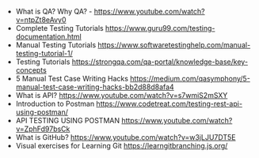 * What is QA? Why QA? - https://www.youtube.com/watch?v=ntpZt8eAvy0
* Complete Testing Tutorials https://www.guru99.com/testing-documentation.html
* Manual Testing Tutorials https://www.softwaretestinghelp.com/manual-testing-tutorial-1/
* Testing Tutorials https://strongqa.com/qa-portal/knowledge-base/key-concepts
* 5 Manual Test Case Writing Hacks https://medium.com/qasymphony/5-manual-test-case-writing-hacks-bb2d88d8afa4
* What is API? https://www.youtube.com/watch?v=s7wmiS2mSXY
* Introduction to Postman	https://www.codetreat.com/testing-rest-api-using-postman/
* API TESTING USING POSTMAN	https://www.youtube.com/watch?v=ZphFd97bsCk
* What is GitHub?	https://www.youtube.com/watch?v=w3jLJU7DT5E
* Visual exercises for Learning Git https://learngitbranching.js.org/
